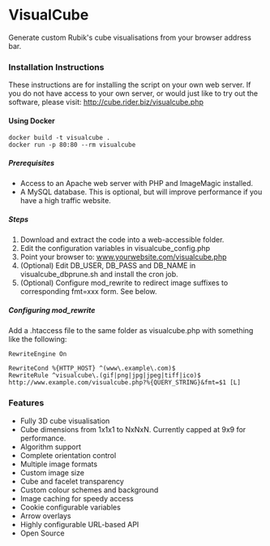# VisualCube
Generate custom Rubik's cube visualisations from your browser address bar. 

### Installation Instructions

These instructions are for installing the script on your own web server. If you do not have access to your own server, or would just like to try out the software, please visit:
http://cube.rider.biz/visualcube.php

#### Using Docker

```
docker build -t visualcube .
docker run -p 80:80 --rm visualcube
```

##### Prerequisites

* Access to an Apache web server with PHP and ImageMagic installed.
* A MySQL database. This is optional, but will improve performance if you have a high traffic website.

##### Steps

1. Download and extract the code into a web-accessible folder.
2. Edit the configuration variables in visualcube_config.php
3. Point your browser to: www.yourwebsite.com/visualcube.php
4. (Optional) Edit DB_USER, DB_PASS and DB_NAME in visualcube_dbprune.sh and install the cron job.
5. (Optional) Configure mod_rewrite to redirect image suffixes to corresponding fmt=xxx form. See below.

##### Configuring mod_rewrite
Add a .htaccess file to the same folder as visualcube.php with something like the following:
```
RewriteEngine On

RewriteCond %{HTTP_HOST} ^(www\.example\.com)$
RewriteRule ^visualcube\.(gif|png|jpg|jpeg|tiff|ico)$ http://www.example.com/visualcube.php?%{QUERY_STRING}&fmt=$1 [L]
```


### Features

* Fully 3D cube visualisation
* Cube dimensions from 1x1x1 to NxNxN. Currently capped at 9x9 for performance.
* Algorithm support
* Complete orientation control
* Multiple image formats
* Custom image size
* Cube and facelet transparency
* Custom colour schemes and background
* Image caching for speedy access
* Cookie configurable variables
* Arrow overlays
* Highly configurable URL-based API
* Open Source
